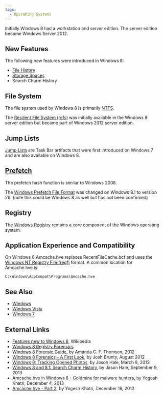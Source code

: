 ```yaml
---
tags:
  - Operating Systems
---
```

Initially Windows 8 had a workstation and server edition. The server
edition became Windows Server 2012.

## New Features

The following new features were introduced in Windows 8:

* [File History](windows_file_history.md)
* [Storage Spaces](windows_storage_spaces.md)
* Search Charm History

## File System

The file system used by Windows 8 is primarily [NTFS](ntfs.md).

The [Resilient File System (refs)](resilient_file_system_(refs).md) was
initially available in the Windows 8 server edition but became part of
Windows 2012 server edition.

## Jump Lists

[Jump Lists](jump_lists.md) are Task Bar artifacts that were
first introduced on Windows 7 and are also available on Windows 8.

## [Prefetch](prefetch.md)

The prefetch hash function is similar to Windows 2008.

The [Windows Prefetch File
Format](windows_prefetch_file_format.md) was changed on Windows
8.1 to version 26. (note this could be Windows 8 as well but has not
been confirmed)

## Registry

The [Windows Registry](windows_registry.md) remains a core
component of the Windows operating system.

## Application Experience and Compatibility

On Windows 8 Amcache.hve replaces RecentFileCache.bcf and uses the
[Windows NT Registry File (regf)](windows_nt_registry_file_(regf).md) format.
A common location for Amcache.hve is:

    C:\Windows\AppCompat\Programs\Amcache.hve

## See Also

* [Windows](windows.md)
* [Windows Vista](windows_vista.md)
* [Windows 7](windows_7.md)

## External Links

* [Features new to Windows 8](https://en.wikipedia.org/wiki/Features_new_to_Windows_8), Wikipedia
* [Windows 8 Registry Forensics](https://www.dataforensics.org/windows-8-file-history-forensics/)
* [Windows 8 Forensic Guide](https://elhacker.info/manuales/An%C3%A1lisis%20forense/thomson_windows-8-forensic-guide2.pdf),
  by Amanda C. F. Thomson, 2012
* [Windows 8 Forensics - A First Look](https://www.researchgate.net/publication/320808695_Microsoft_Windows_8_A_Forensic_First_Look),
  by Josh Brunty, August 2012
* [Windows 8: Tracking Opened Photos](https://dfstream.blogspot.com/2013/03/windows-8-tracking-opened-photos.html),
  by Jason Hale, March 8, 2013
* [Windows 8 and 8.1: Search Charm History](https://dfstream.blogspot.com/2013/09/windows-8-and-81-search-charm-history.html),
  by Jason Hale, September 9, 2013
* [Amcache.hve in Windows 8 - Goldmine for malware hunters](https://www.swiftforensics.com/2013/12/amcachehve-in-windows-8-goldmine-for.html),
  by Yogesh Khatri, December 4, 2013
* [Amcache.hve - Part 2](https://www.swiftforensics.com/2013/12/amcachehve-part-2.html),
  by Yogesh Khatri, December 16, 2013
